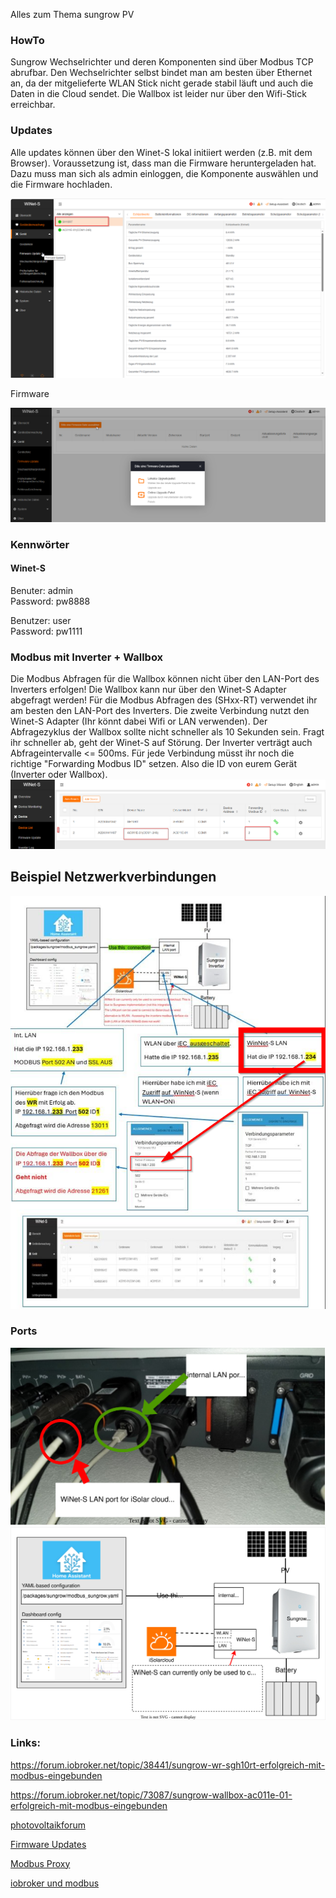 Alles zum Thema sungrow PV

### HowTo

Sungrow Wechselrichter und deren Komponenten sind über Modbus TCP abrufbar. Den Wechselrichter selbst bindet man am besten über Ethernet an, 
da der mitgelieferte WLAN Stick nicht gerade stabil läuft und auch die Daten in die Cloud sendet. Die Wallbox ist leider nur über den Wifi-Stick 
erreichbar.

### Updates

Alle updates können über den Winet-S lokal initiiert werden (z.B. mit dem Browser). Voraussetzung ist, dass man die Firmware heruntergeladen hat.
Dazu muss man sich als admin einloggen, die Komponente auswählen und die Firmware hochladen.

![Logo](pics/Sungrow-pic001.png)

Firmware

![Logo](pics/Sungrow-pic002.png)

### Kennwörter

#### Winet-S

Benuter: admin   
Password: pw8888   

Benutzer: user   
Password: pw1111   

### Modbus mit Inverter + Wallbox
Die Modbus Abfragen für die Wallbox können nicht über den LAN-Port des Inverters erfolgen! Die Wallbox kann nur über den Winet-S Adapter abgefragt werden!
Für die Modbus Abfragen des (SHxx-RT) verwendet ihr am besten den LAN-Port des Inverters.
Die zweite Verbindung nutzt den Winet-S Adapter (Ihr könnt dabei Wifi or LAN verwenden).
Der Abfragezyklus der Wallbox sollte nicht schneller als 10 Sekunden sein. Fragt ihr schneller ab, geht der Winet-S auf Störung. Der Inverter verträgt auch Abfrageintervalle <= 500ms.
Für jede Verbindung müsst ihr noch die richtige "Forwarding Modbus ID" setzen. Also die ID von eurem Gerät (Inverter oder Wallbox).
![Logo](pics/bus-id.png)

## Beispiel Netzwerkverbindungen 
![Logo](pics/Network.png)


### Ports

![Logo](pics/Inverter_LAN_ports.drawio.svg)
![Logo](pics/overview_modbus_connection.drawio.svg)



### Links:

https://forum.iobroker.net/topic/38441/sungrow-wr-sgh10rt-erfolgreich-mit-modbus-eingebunden

https://forum.iobroker.net/topic/73087/sungrow-wallbox-ac011e-01-erfolgreich-mit-modbus-eingebunden

[photovoltaikforum](https://www.photovoltaikforum.com/thread/166134-daten-lesen-vom-sungrow-wechselrichtern-modbus/)

[Firmware Updates](https://github.com/sungrow-firmware/firmware)

[Modbus Proxy](https://github.com/tiagocoutinho/modbus-proxy)

[iobroker und modbus](https://noegel.io/posts/2022-10-09-sungrow/)
